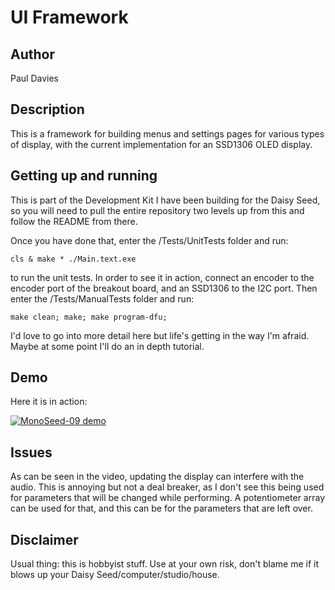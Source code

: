 # UI Framework

## Author

Paul Davies

## Description

This is a framework for building menus and settings pages for various types of display, with the current implementation for an SSD1306 OLED display. 


## Getting up and running

This is part of the Development Kit I have been building for the Daisy Seed, so you will need to pull the entire repository two levels up from this and follow the README from there.

Once you have done that, enter the /Tests/UnitTests folder and run:

```
cls & make * ./Main.text.exe
```

to run the unit tests. In order to see it in action, connect an encoder to the encoder port of the breakout board, and an SSD1306 to the I2C port. Then enter the /Tests/ManualTests folder and run:

```
make clean; make; make program-dfu;
```

I'd love to go into more detail here but life's getting in the way I'm afraid. Maybe at some point I'll do an in depth tutorial.

## Demo

Here it is in action:

[![MonoSeed-09 demo](https://img.youtube.com/vi/dcl3H62zlCA/0.jpg)](https://youtu.be/dcl3H62zlCA)

## Issues

As can be seen in the video, updating the display can interfere with the audio. This is annoying but not a deal breaker, as I don't see this being used for parameters that will be changed while performing. A potentiometer array can be used for that, and this can be for the parameters that are left over.

## Disclaimer

Usual thing: this is hobbyist stuff. Use at your own risk, don't blame me if it blows up your Daisy Seed/computer/studio/house.
